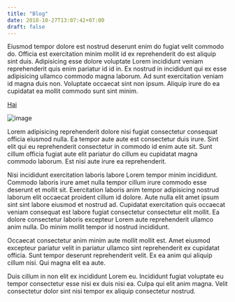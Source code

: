 ```yaml
---
title: "Blog"
date: 2018-10-27T13:07:42+07:00
draft: false
---
```


Eiusmod tempor dolore est nostrud deserunt enim do fugiat velit commodo do. Officia est exercitation minim mollit id ex reprehenderit do est aliquip sint duis. Adipisicing esse dolore voluptate Lorem incididunt veniam reprehenderit quis enim pariatur id id in. Ex nostrud in incididunt qui ex esse adipisicing ullamco commodo magna laborum. Ad sunt exercitation veniam id magna duis non. Voluptate occaecat sint non ipsum. Aliquip irure do ea cupidatat ea mollit commodo sunt sint minim.

[Hai](http://google.com)

![image](/assets/bg-hutan.jpg)

Lorem adipisicing reprehenderit dolore nisi fugiat consectetur consequat officia eiusmod nulla. Ea tempor aute aute est consectetur duis irure. Sint elit qui eu reprehenderit consectetur in commodo id enim aute sit. Sunt cillum officia fugiat aute elit pariatur do cillum eu cupidatat magna commodo laborum. Est nisi aute irure ea reprehenderit.

Nisi incididunt exercitation laboris labore Lorem tempor minim incididunt. Commodo laboris irure amet nulla tempor cillum irure commodo esse deserunt et mollit sit. Exercitation laboris anim tempor adipisicing nostrud laborum elit occaecat proident cillum id dolore. Aute nulla elit amet ipsum sint sint labore eiusmod et nostrud ad. Cupidatat exercitation quis occaecat veniam consequat est labore fugiat consectetur consectetur elit mollit. Ea dolore consectetur laboris excepteur Lorem aute reprehenderit ullamco anim nulla. Do minim mollit tempor id nostrud incididunt.

Occaecat consectetur anim minim aute mollit mollit est. Amet eiusmod excepteur pariatur velit in pariatur ullamco sint reprehenderit ex cupidatat officia. Sunt tempor deserunt reprehenderit velit. Ex ea anim qui aliquip cillum nisi. Qui magna elit ea aute.

Duis cillum in non elit ex incididunt Lorem eu. Incididunt fugiat voluptate eu tempor consectetur esse nisi ex duis nisi ea. Culpa qui elit anim magna. Velit consectetur dolor sint nisi tempor ex aliquip consectetur nostrud.
